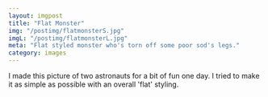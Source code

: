 ```yaml
---
layout: imgpost
title: "Flat Monster"
img: "/postimg/flatmonsterS.jpg"
imgL: "/postimg/flatmonsterL.jpg"
meta: "Flat styled monster who's torn off some poor sod's legs."
category: images
---
```


<div class="WideTextBox">
    <p>I made this picture of two astronauts for a bit of fun one day. I tried to make it as simple as possible with an overall 'flat' styling.</p>
</div>